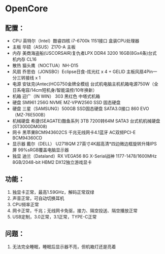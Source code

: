 # OpenCore
## 配置：
* CPU 英特尔（Intel）酷睿四核 i7-6700k 1151接口 盒装CPU处理器
* 主板 华硕（ASUS）Z170-A 主板
* 内存 美商海盗船(USCORSAIR)复仇者LPX DDR4 3200 16GB(8Gx4条)台式机内存 CL16
* 散热 猫头鹰（NOCTUA）NH-D15
* 风扇 乔思伯（JONSBO）Eclipse日食-炫光红 x 4 + GELID 主板风扇4Pin一分三转接线 x 1
* 电源 安钛克(Antec)HCG750金牌全模组 台式机电脑主机机箱电源750W（全日系电容/14cm短机身/智能温控/10年换新）
* 机箱 迎广（IN WIN） 303 黑红色 中塔式机箱
* 硬盘 SM961 256G NVME MZ-VPW2560 SSD 固态硬盘
* 硬盘 三星（SAMSUNG）500GB SSD固态硬盘 SATA3.0接口 860 EVO（MZ-76E500B）
* 机械硬盘 希捷(SEAGATE)酷鱼系列 3TB 7200转64M SATA3 台式机机械硬盘(ST3000DM008)
* 网卡 黑苹果BCM943602CS 千兆无线网卡4.1蓝牙 AC双频PCI-E BCM94360CD
* 显示器 戴尔（DELL） U2718QM 27英寸4K超高清*四边微边框旋转升降IPS屏  99%sRGB覆盖电脑显示器
* 独显 迪兰（Dataland）RX VEGA56 8G X-Serial战神 1177-1478/1600MHz 8GB/2048-bit HBM2 DX12独立游戏显卡

## 功能：
1. 独显卡正常，最高1.59GHz，解码正常双绿
2. 声音正常，可自动切换耳机
3. CPU频率正常
4. 网卡正常，千兆；无线网卡免驱，接力、隔空投送、隔空播放正常
5. USB定制，3.0正常，3.1正常，TYPE-C正常

## 问题：
1. 无法完全睡眠，睡眠后显示器不亮，但机箱灯还是亮着
